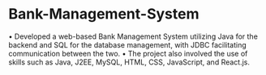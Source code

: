 # Bank-Management-System
•	Developed a web-based Bank Management System utilizing Java for the backend and SQL for the database management, with JDBC facilitating communication between the two.
•	The project also involved the use of skills such as Java, J2EE, MySQL, HTML, CSS, JavaScript, and React.js.

